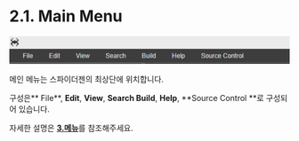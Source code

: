 # 2.1. Main Menu

![](../.gitbook/assets/undefined%20%282%29.png)

메인 메뉴는 스파이더젠의 최상단에 위치합니다.

구성은** File**, **Edit**, **View**, **Search Build**, **Help**, **Source Control **로 구성되어 있습니다.

자세한 설명은 [**3.메뉴**](../3./)를 참조해주세요.

